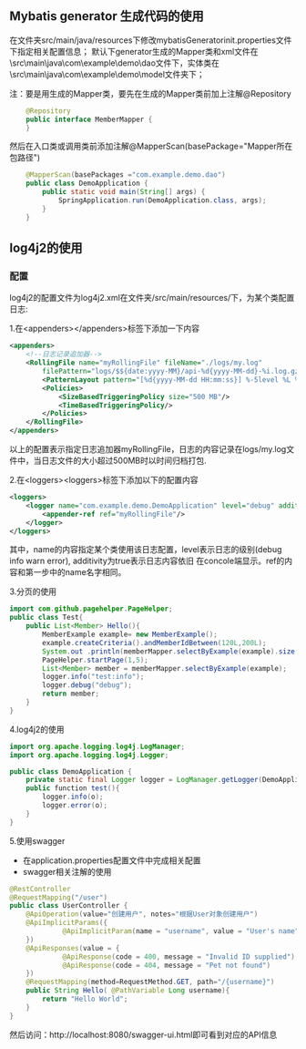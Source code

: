 ## Mybatis generator 生成代码的使用

在文件夹src/main/java/resources下修改mybatisGeneratorinit.properties文件下指定相关配置信息；
默认下generator生成的Mapper类和xml文件在\src\main\java\com\example\demo\dao文件下，实体类在
\src\main\java\com\example\demo\model文件夹下；

注：要是用生成的Mapper类，要先在生成的Mapper类前加上注解@Repository
```java
    @Repository
    public interface MemberMapper {
    }
```

然后在入口类或调用类前添加注解@MapperScan(basePackage="Mapper所在包路径")
```java
    @MapperScan(basePackages ="com.example.demo.dao")
    public class DemoApplication {
    	public static void main(String[] args) {
    		SpringApplication.run(DemoApplication.class, args);
    	}
    }
```



## log4j2的使用
### 配置
log4j2的配置文件为log4j2.xml在文件夹/src/main/resources/下，为某个类配置日志:

1.在\<appenders>\</appenders>标签下添加一下内容
```xml
<appenders>
    <!--日志记录追加器-->
    <RollingFile name="myRollingFile" fileName="./logs/my.log"
        filePattern="logs/$${date:yyyy-MM}/api-%d{yyyy-MM-dd}-%i.log.gz">
        <PatternLayout pattern="[%d{yyyy-MM-dd HH:mm:ss}] %-5level %L %M - %msg%xEx%n"/>
        <Policies>
            <SizeBasedTriggeringPolicy size="500 MB"/>
            <TimeBasedTriggeringPolicy/>
        </Policies>
    </RollingFile>
</appenders>
```
以上的配置表示指定日志追加器myRollingFile，日志的内容记录在logs/my.log文件中，当日志文件的大小超过500MB时以时间归档打包.

2.在\<loggers>\<loggers>标签下添加以下的配置内容
```xml
<loggers>
    <logger name="com.example.demo.DemoApplication" level="debug" additivity="false">
        <appender-ref ref="myRollingFile"/>
    </logger>
</loggers>
```
其中，name的内容指定某个类使用该日志配置，level表示日志的级别(debug info warn error), additivity为true表示日志内容依旧
在concole端显示。ref的内容和第一步中的name名字相同。

3.分页的使用
```java
import com.github.pagehelper.PageHelper;
public class Test{
    public List<Member> Hello(){
        MemberExample example= new MemberExample();
        example.createCriteria().andMemberIdBetween(120L,200L);
        System.out .println(memberMapper.selectByExample(example).size());
        PageHelper.startPage(1,5);
    	List<Member> member = memberMapper.selectByExample(example);
        logger.info("test:info");
        logger.debug("debug");
    	return member;
    }
}
```

4.log4j2的使用
```java
import org.apache.logging.log4j.LogManager;
import org.apache.logging.log4j.Logger;

public class DemoApplication {
    private static final Logger logger = LogManager.getLogger(DemoApplication.class);
    public function test(){
        logger.info(o);
        logger.error(o);
    }
}
```

5.使用swagger
- 在application.properties配置文件中完成相关配置
- swagger相关注解的使用
```java
@RestController
@RequestMapping("/user")
public class UserController {
    @ApiOperation(value="创建用户", notes="根据User对象创建用户")
    @ApiImplicitParams({
             @ApiImplicitParam(name = "username", value = "User's name", required = true, dataType = "Long", paramType = "path"),
    })
    @ApiResponses(value = {
             @ApiResponse(code = 400, message = "Invalid ID supplied"),
             @ApiResponse(code = 404, message = "Pet not found")
    })
    @RequestMapping(method=RequestMethod.GET, path="/{username}")
    public String Hello( @PathVariable Long username){
        return "Hello World";
    }
}
```
然后访问：http://localhost:8080/swagger-ui.html即可看到对应的API信息


